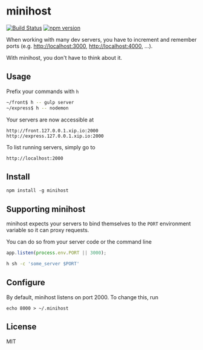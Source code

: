 # minihost

[![Build Status](https://travis-ci.org/typicode/minihost.svg?branch=master)](https://travis-ci.org/typicode/minihost) [![npm version](https://badge.fury.io/js/minihost.svg)](http://badge.fury.io/js/minihost)

When working with many dev servers, you have to increment and remember ports (e.g. [http://localhost:3000](), [http://localhost:4000](), ...).

With minihost, you don't have to think about it.

## Usage

Prefix your commands with `h`

```bash
~/front$ h -- gulp server
~/express$ h -- nodemon
```

Your servers are now accessible at

```
http://front.127.0.0.1.xip.io:2000
http://express.127.0.0.1.xip.io:2000
```

To list running servers, simply go to

```
http://localhost:2000
```

## Install

```
npm install -g minihost
```

## Supporting minihost

minihost expects your servers to bind themselves to the `PORT` environment variable so it can proxy requests.

You can do so from your server code or the command line

```javascript
app.listen(process.env.PORT || 3000);
```

```bash
h sh -c 'some_server $PORT'
```

## Configure

By default, minihost listens on port 2000. To change this, run

```
echo 8000 > ~/.minihost
```

## License

MIT
